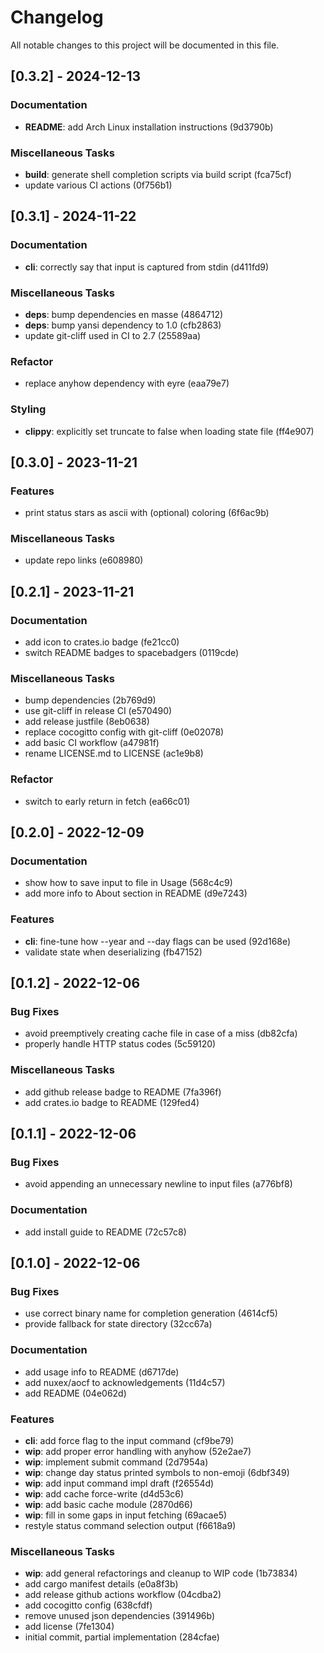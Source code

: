 # Changelog

All notable changes to this project will be documented in this file.

## [0.3.2] - 2024-12-13

### Documentation

- **README**: add Arch Linux installation instructions (9d3790b)

### Miscellaneous Tasks

- **build**: generate shell completion scripts via build script (fca75cf)
- update various CI actions (0f756b1)

## [0.3.1] - 2024-11-22

### Documentation

- **cli**: correctly say that input is captured from stdin (d411fd9)

### Miscellaneous Tasks

- **deps**: bump dependencies en masse (4864712)
- **deps**: bump yansi dependency to 1.0 (cfb2863)
- update git-cliff used in CI to 2.7 (25589aa)

### Refactor

- replace anyhow dependency with eyre (eaa79e7)

### Styling

- **clippy**: explicitly set truncate to false when loading state file (ff4e907)

## [0.3.0] - 2023-11-21

### Features

- print status stars as ascii with (optional) coloring (6f6ac9b)

### Miscellaneous Tasks

- update repo links (e608980)

## [0.2.1] - 2023-11-21

### Documentation

- add icon to crates.io badge (fe21cc0)
- switch README badges to spacebadgers (0119cde)

### Miscellaneous Tasks

- bump dependencies (2b769d9)
- use git-cliff in release CI (e570490)
- add release justfile (8eb0638)
- replace cocogitto config with git-cliff (0e02078)
- add basic CI workflow (a47981f)
- rename LICENSE.md to LICENSE (ac1e9b8)

### Refactor

- switch to early return in fetch (ea66c01)

## [0.2.0] - 2022-12-09

### Documentation

- show how to save input to file in Usage (568c4c9)
- add more info to About section in README (d9e7243)

### Features

- **cli**: fine-tune how --year and --day flags can be used (92d168e)
- validate state when deserializing (fb47152)

## [0.1.2] - 2022-12-06

### Bug Fixes

- avoid preemptively creating cache file in case of a miss (db82cfa)
- properly handle HTTP status codes (5c59120)

### Miscellaneous Tasks

- add github release badge to README (7fa396f)
- add crates.io badge to README (129fed4)

## [0.1.1] - 2022-12-06

### Bug Fixes

- avoid appending an unnecessary newline to input files (a776bf8)

### Documentation

- add install guide to README (72c57c8)

## [0.1.0] - 2022-12-06

### Bug Fixes

- use correct binary name for completion generation (4614cf5)
- provide fallback for state directory (32cc67a)

### Documentation

- add usage info to README (d6717de)
- add nuxex/aocf to acknowledgements (11d4c57)
- add README (04e062d)

### Features

- **cli**: add force flag to the input command (cf9be79)
- **wip**: add proper error handling with anyhow (52e2ae7)
- **wip**: implement submit command (2d7954a)
- **wip**: change day status printed symbols to non-emoji (6dbf349)
- **wip**: add input command impl draft (f26554d)
- **wip**: add cache force-write (d4d53c6)
- **wip**: add basic cache module (2870d66)
- **wip**: fill in some gaps in input fetching (69acae5)
- restyle status command selection output (f6618a9)

### Miscellaneous Tasks

- **wip**: add general refactorings and cleanup to WIP code (1b73834)
- add cargo manifest details (e0a8f3b)
- add release github actions workflow (04cdba2)
- add cocogitto config (638cfdf)
- remove unused json dependencies (391496b)
- add license (7fe1304)
- initial commit, partial implementation (284cfae)

<!-- generated by git-cliff -->
